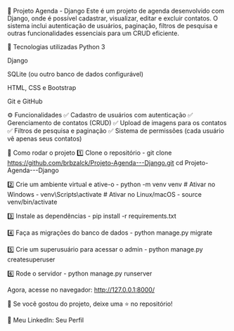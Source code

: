 📅 Projeto Agenda - Django
Este é um projeto de agenda desenvolvido com Django, onde é possível cadastrar, visualizar, editar e excluir contatos. O sistema inclui autenticação de usuários, paginação, filtros de pesquisa e outras funcionalidades essenciais para um CRUD eficiente.

🚀 Tecnologias utilizadas
Python 3

Django

SQLite (ou outro banco de dados configurável)

HTML, CSS e Bootstrap

Git e GitHub

⚙️ Funcionalidades
✅ Cadastro de usuários com autenticação
✅ Gerenciamento de contatos (CRUD)
✅ Upload de imagens para os contatos
✅ Filtros de pesquisa e paginação
✅ Sistema de permissões (cada usuário vê apenas seus contatos)

📌 Como rodar o projeto
1️⃣ Clone o repositório
    - git clone https://github.com/brbzalck/Projeto-Agenda---Django.git
    cd Projeto-Agenda---Django

2️⃣ Crie um ambiente virtual e ative-o
    - python -m venv venv
    # Ativar no Windows
    - venv\Scripts\activate
    # Ativar no Linux/macOS
    - source venv/bin/activate

3️⃣ Instale as dependências
    - pip install -r requirements.txt

4️⃣ Faça as migrações do banco de dados
    - python manage.py migrate

5️⃣ Crie um superusuário para acessar o admin
    - python manage.py createsuperuser

6️⃣ Rode o servidor
    - python manage.py runserver

Agora, acesse no navegador: http://127.0.0.1:8000/


📌 Se você gostou do projeto, deixe uma ⭐ no repositório!

🔗 Meu LinkedIn: Seu Perfil